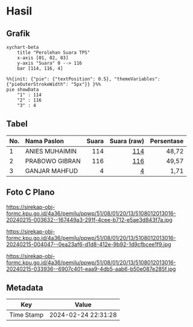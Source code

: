 # Hasil

## Grafik

```mermaid
xychart-beta
    title "Perolehan Suara TPS"
    x-axis [01, 02, 03]
    y-axis "Suara" 0 --> 116
    bar [114, 116, 4]
```

```mermaid
%%{init: {"pie": {"textPosition": 0.5}, "themeVariables": {"pieOuterStrokeWidth": "5px"}} }%%
pie showData
    "1" : 114
    "2" : 116
    "3" : 4
```

## Tabel

| No. | Nama Paslon    | Suara | Suara (raw) | Persentase |
|:--- |:-------------- | -----:| -----------:| ----------:|
| 1   | ANIES MUHAIMIN | 114   | [114][p-1]  | 48,72      |
| 2   | PRABOWO GIBRAN | 116   | [116][p-2]  | 49,57      |
| 3   | GANJAR MAHFUD  | 4     | [4][p-3]    | 1,71       |


[p-1]: https://github.com/gigit-pemilu/pemilu-2024-51-bali/blob/main/pilpres/hitung-suara/sub/51-bali/sub/08-buleleng/sub/01-gerokgak/sub/2013-celukanbawang/sub/016-tps/sub/paslon-1.txt
[p-2]: https://github.com/gigit-pemilu/pemilu-2024-51-bali/blob/main/pilpres/hitung-suara/sub/51-bali/sub/08-buleleng/sub/01-gerokgak/sub/2013-celukanbawang/sub/016-tps/sub/paslon-2.txt
[p-3]: https://github.com/gigit-pemilu/pemilu-2024-51-bali/blob/main/pilpres/hitung-suara/sub/51-bali/sub/08-buleleng/sub/01-gerokgak/sub/2013-celukanbawang/sub/016-tps/sub/paslon-3.txt

## Foto C Plano

https://sirekap-obj-formc.kpu.go.id/4a36/pemilu/ppwp/51/08/01/20/13/5108012013016-20240215-003632--167449a3-291f-4cee-b712-e5ae3d843f7a.jpg

https://sirekap-obj-formc.kpu.go.id/4a36/pemilu/ppwp/51/08/01/20/13/5108012013016-20240215-004047--0ea23af6-d1d8-412e-9b92-1d9cfbcee1f9.jpg

https://sirekap-obj-formc.kpu.go.id/4a36/pemilu/ppwp/51/08/01/20/13/5108012013016-20240215-033936--6907c401-eaa9-4db5-aab6-b50e087e285f.jpg


## Metadata

| Key        | Value               |
| ---------- | ------------------- |
| Time Stamp | 2024-02-24 22:31:28 |



